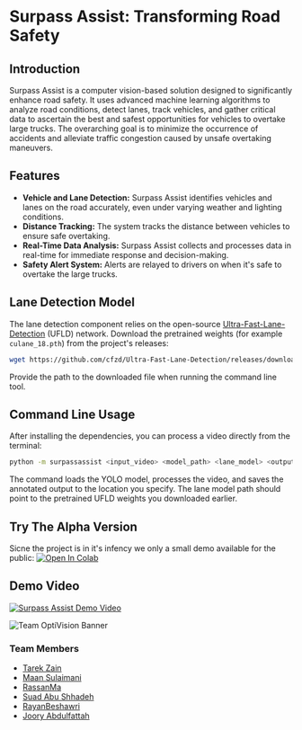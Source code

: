 # Surpass Assist: Transforming Road Safety

## Introduction

Surpass Assist is a computer vision-based solution designed to significantly enhance road safety. It uses advanced machine learning algorithms to analyze road conditions, detect lanes, track vehicles, and gather critical data to ascertain the best and safest opportunities for vehicles to overtake large trucks. The overarching goal is to minimize the occurrence of accidents and alleviate traffic congestion caused by unsafe overtaking maneuvers.

## Features

- **Vehicle and Lane Detection:** Surpass Assist identifies vehicles and lanes on the road accurately, even under varying weather and lighting conditions.
- **Distance Tracking:** The system tracks the distance between vehicles to ensure safe overtaking.
- **Real-Time Data Analysis:** Surpass Assist collects and processes data in real-time for immediate response and decision-making.
- **Safety Alert System:** Alerts are relayed to drivers on when it's safe to overtake the large trucks.

## Lane Detection Model

The lane detection component relies on the open-source
[Ultra-Fast-Lane-Detection](https://github.com/cfzd/Ultra-Fast-Lane-Detection)
(UFLD) network. Download the pretrained weights (for example
`culane_18.pth`) from the project's releases:

```bash
wget https://github.com/cfzd/Ultra-Fast-Lane-Detection/releases/download/v1.0.0/culane_18.pth
```

Provide the path to the downloaded file when running the command line tool.

## Command Line Usage

After installing the dependencies, you can process a video directly from the
terminal:

```bash
python -m surpassassist <input_video> <model_path> <lane_model> <output_video>
```

The command loads the YOLO model, processes the video, and saves the annotated
output to the location you specify. The lane model path should point to the
pretrained UFLD weights you downloaded earlier.

## Try The Alpha Version

Sicne the project is in it's infency we only a small demo available for the public: [![Open In Colab](https://colab.research.google.com/assets/colab-badge.svg)](https://colab.research.google.com/drive/1r0lJmQfBUE35CoIMFeC3QKnnIfxU29P9?usp=sharing)

## Demo Video
[![Surpass Assist Demo Video](http://img.youtube.com/vi/C8QxjVD6yD8/0.jpg)](http://www.youtube.com/watch?v=C8QxjVD6yD8 "Surpass Assist Demo Video")

![Team OptiVision Banner](https://cdn.discordapp.com/attachments/1126133480204554292/1127247949433409536/didhx635-removebg-preview.png)
### Team Members

- [Tarek Zain](https://github.com/zain-codes)
- [Maan Sulaimani](https://github.com/maans2001)
- [RassanMa](https://github.com/RassanMa)
- [Suad Abu Shhadeh](https://www.linkedin.com/in/suad-abu-shhadeh-961600198)
- [RayanBeshawri](https://www.linkedin.com/in/rayan-beshawri)
- [Joory Abdulfattah](https://www.linkedin.com/in/joory-abdulfattah-477a92252)
